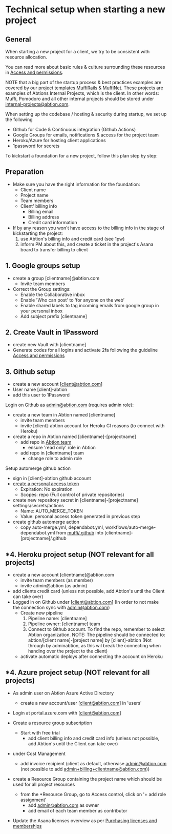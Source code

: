 # Technical setup when starting a new project

## General

When starting a new project for a client, we try to be consistent with resource allocation.

You can read more about basic rules & culture surrounding these resources in [Access and permissions](https://inside.abtion.com/tools_and_services/access_and_permissions).

NOTE that a big part of the startup process & best practices examples are covered by our project templates [MuffiRails](https://github.com/abtion/muffi) &  [MuffiNet](https://github.com/abtion/muffi.net). These projects are examples of Abtions Internal Projects, which is the client. 
In other words: Muffi, Pomodoro and all other internal projects should be stored under internal-projects@abtion.com. 

When setting up the codebase / hosting & security during startup, we set up the following
  - Github for Code & Continuous integration (Github Actions)
  - Google Groups for emails, notifications & access for the project team
  - Heroku/Azure for hosting client applications
  - 1password for secrets

To kickstart a foundation for a new project, follow this plan step by step: 
## Preparation
- Make sure you have the right information for the foundation: 
  - Client name
  - Project name
  - Team members
  - Client' billing info
    -  Billing email
    -  Billing address
    -  Credit card information
- If by any reason you won't have access to the billing info in the stage of kickstarting the project:
    1. use Abtion's billing info and credit card (see 1pw)
    2. inform PM about this, and create a ticket in the project's Asana board to transfer billing to client
   

## 1. Google groups setup 
- create a group [clientname]@abtion.com
  - Invite team members
- Correct the Group settings:
  - Enable the Collaborative inbox
  - Enable 'Who can post' to ‘for anyone on the web’
  - Enable shared labels to tag incoming emails from google group in your personal inbox
  - Add subject prefix [clientname]
  
## 2. Create Vault in 1Password
- create new Vault with [clientname]
- Generate codes for all logins and activate 2fa following the guideline [Access and permissions](https://inside.abtion.com/tools_and_services/access_and_permissions)
  
## 3. Github setup
- create a new account [client@abtion.com]
- User name [client]-abtion
- add this user to 1Password
  
Login on Github as admin@abtion.com (requires admin role):
- create a new team in Abtion named [clientname]
  - invite team members
  - invite [client]-abtion account for Heroku CI reasons (to connect with Heroku)
- create a repo in Abtion named [clientname]-[projectname]
  - add repo in [Abtion team](https://github.com/orgs/abtion/teams/abtion/repositories)
    - ensure 'read only' role in Abtion
  - add repo in [clientname] team
    - change role to admin role

Setup automerge github action
  - sign in [client]-abtion github account
  - [create a personal access token](https://docs.github.com/en/authentication/keeping-your-account-and-data-secure/creating-a-personal-access-token)
    - Expiration: No expiration
    - Scopes: repo (Full control of private repositories)
  - create new repository secret in [clientname]-[projectname] settings/secrets/actions 
    - Name: AUTO_MERGE_TOKEN
    - Value: personal access token generated in previous step
  - create github automerge action
    - copy auto-merge.yml, dependabot.yml, workflows/auto-merge-dependabot.yml from [muffi/.github](https://github.com/abtion/muffi/tree/main/.github) into [clientname]-[projectname]/.github

## *4. Heroku project setup (NOT relevant for all projects)
- create a new account [clientname]@abtion.com
  - invite team members (as member)
  - invite admin@abtion (as admin)
- add clients credit card (unless not possible, add Abtion's until the Client can take over)
- Logged in on Github under [client@abtion.com] (In order to not make the connection sync with admin@abtion.com)
  - Create new pipeline
    1. Pipeline name: [clientname] 
    2. Pipeline owner: [clientname] team
    3. Connect to Github account. To find the repo, remember to select Abtion organization.
       NOTE: The pipeline should be connected to: abtion/[client name]-[project name] by [client]-abtion
       (Not through by adminabtion, as this wil break the connecting when handing over the project to the client)
  - activate automatic deploys after connecting the account on Heroku

## *4. Azure project setup (NOT relevant for all projects)
- As admin user on Abtion Azure Active Directory
  -  create a new account/user [client@abtion.com] in 'users'

- Login at portal.azure.com with [client@abtion.com]
- Create a resource group subscription 
  - Start with free trial 
    - add client billing info and credit card info (unless not possible, add Abtion's until the Client can take over)
- under Cost Management 
  - add invoice recipient (client as default, otherwise admin@abtion.com (not possible to add admin+billing+clientname@abtion.com))
- create a Resource Group containing the project name which should be used for all project resources
  - from the *Resource Group, go to Access control, click on '+ add role assignment'
    - add admin@abtion.com as owner
    - add email of each team member as contributor
- Update the Asana licenses overview as per [Purchasing licenses and memberships](https://inside.abtion.com/tools_and_services/purchasing_licenses_and_memberships) 
